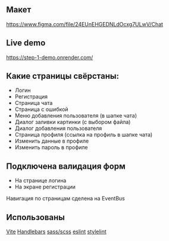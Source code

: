 ## Макет

https://www.figma.com/file/24EUnEHGEDNLdOcxg7ULwV/Chat


## Live demo

https://step-1-demo.onrender.com/

## Какие страницы свёрстаны:

- Логин
- Регистрация
- Страница чата
- Страница с ошибкой
- Меню добавления пользователя (в шапке чата)
- Диалог заливки картинки (с выбором файла)
- Диалог добавления пользователя
- Страница профиля (cсылка на профиль в шапке чата)
- Изменить данные в профиле
- Изменить пароль в профиле

## Подключена валидация форм

- На странице логина
- На экране регистрации

Навигация по страницам сделена на EventBus

## Использованы

[Vite](https://vitejs.dev/)
[Handlebars](https://handlebarsjs.com/)
[sass/scss](https://sass-lang.com/)
[eslint](https://eslint.org/)
[stylelint](https://stylelint.io/)
